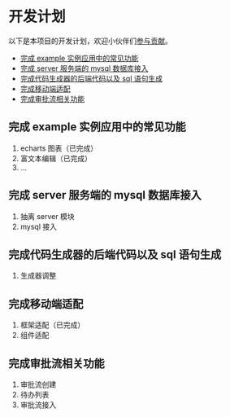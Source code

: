 # 开发计划

以下是本项目的开发计划，欢迎小伙伴们[参与贡献](/docs/contribute.md)。

- [完成 example 实例应用中的常见功能](#完成example实例应用中的常见功能)
- [完成 server 服务端的 mysql 数据库接入](#完成server服务端的mysql数据库接入)
- [完成代码生成器的后端代码以及 sql 语句生成](#完成代码生成器的后端代码以及sql语句生成)
- [完成移动端适配](#完成移动端适配)
- [完成审批流相关功能](#完成审批流相关功能)

## 完成 example 实例应用中的常见功能

1. echarts 图表（已完成）
2. 富文本编辑（已完成）
3. ...

## 完成 server 服务端的 mysql 数据库接入

1. 抽离 server 模块
2. mysql 接入

## 完成代码生成器的后端代码以及 sql 语句生成

1. 生成器调整

## 完成移动端适配

1. 框架适配（已完成）
2. 组件适配

## 完成审批流相关功能

1. 审批流创建
2. 待办列表
3. 审批流接入

